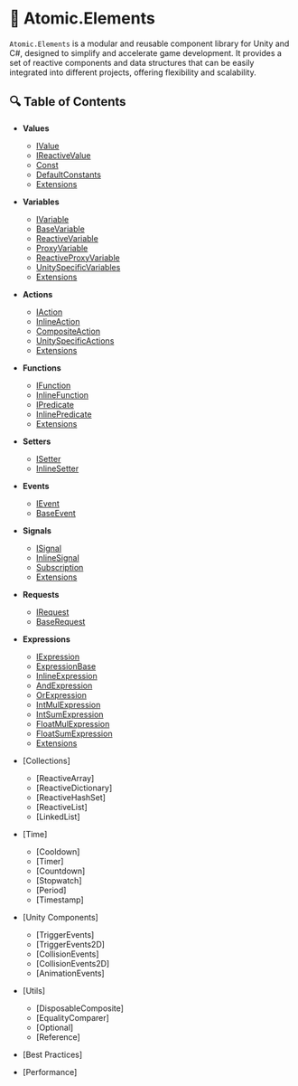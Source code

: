 # 📘 Atomic.Elements

`Atomic.Elements` is a modular and reusable component library for Unity and C#, designed to simplify and accelerate game development. It provides a set of reactive components and data structures that can be easily integrated into different projects, offering flexibility and scalability.

## 🔍 Table of Contents

- **Values**
  - [IValue](Values/IValue.md)
  - [IReactiveValue](Values/IReactiveValue.md)
  - [Const](Values/Const.md)
  - [DefaultConstants](Values/DefaultConstants.md)
  - [Extensions](Values/Extensions.md)
- **Variables**
  - [IVariable](Variables/IVariable.md)
  - [BaseVariable](Variables/BaseVariable.md)
  - [ReactiveVariable](Variables/ReactiveVariable.md)
  - [ProxyVariable](Variables/ProxyVariable.md)
  - [ReactiveProxyVariable](Variables/ReactiveProxyVariable.md)
  - [UnitySpecificVariables](Variables/UnitySpecificVariables.md)
  - [Extensions](Variables/Extensions.md)
- **Actions**
  - [IAction](Actions/IAction.md) 
  - [InlineAction](Actions/InlineAction.md)
  - [CompositeAction](Actions/CompositeAction.md)
  - [UnitySpecificActions](Actions/UnitySpecificActions.md)
  - [Extensions](Actions/Extensions.md)
- **Functions**
  - [IFunction](Functions/IFunction.md) 
  - [InlineFunction](Functions/InlineFunction.md)
  - [IPredicate](Functions/IPredicate.md)
  - [InlinePredicate](Functions/InlinePredicate.md)
  - [Extensions](Functions/Extensions.md)
- **Setters**
  - [ISetter](Setters/ISetter.md)
  - [InlineSetter](Setters/InlineSetter.md)
- **Events**
  - [IEvent](Events/IEvent.md)
  - [BaseEvent](Events/BaseEvent.md)
- **Signals**
  - [ISignal](Signals/ISignal.md)
  - [InlineSignal](Signals/InlineSignal.md)
  - [Subscription](Signals/Subscription.md)
  - [Extensions](Signals/Extensions.md)
- **Requests**
  - [IRequest](Requests/IRequest.md)
  - [BaseRequest](Requests/BaseRequest.md)
- **Expressions**
  - [IExpression](Expressions/IExpression.md)
  - [ExpressionBase](Expressions/ExpressionBase.md)
  - [InlineExpression](Expressions/InlineExpression.md)
  - [AndExpression](Expressions/AndExpression.md)
  - [OrExpression](Expressions/OrExpression.md)
  - [IntMulExpression](Expressions/IntMulExpression.md)
  - [IntSumExpression](Expressions/IntSumExpression.md)
  - [FloatMulExpression](Expressions/FloatMulExpression.md)
  - [FloatSumExpression](Expressions/FloatSumExpression.md)
  - [Extensions](Expressions/Extensions.md)

- [Collections]
  - [ReactiveArray]
  - [ReactiveDictionary]
  - [ReactiveHashSet]
  - [ReactiveList]
  - [LinkedList]

- [Time]
  - [Cooldown]
  - [Timer]
  - [Countdown]
  - [Stopwatch]
  - [Period]
  - [Timestamp]

- [Unity Components]
  - [TriggerEvents]
  - [TriggerEvents2D]
  - [CollisionEvents]
  - [CollisionEvents2D]
  - [AnimationEvents]

- [Utils]
  - [DisposableComposite]
  - [EqualityComparer]
  - [Optional]
  - [Reference]

-  [Best Practices]
- [Performance]










